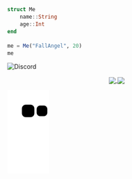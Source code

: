 ```jl
struct Me
    name::String
    age::Int
end

me = Me("FallAngel", 20)
me
```

![Discord](https://dcbadge.vercel.app/api/shield/335803503715024906)

<p align="center">
  <a href="https://github.com/FallAngel1337">
    <img align="center"
         src="https://github-readme-stats.vercel.app/api?username=FallAngel1337&show_icons=true&include_all_commits=true&count_private=true&theme=apprentice&hide_border=true&bg_color=0D1117" />
  </a>
    
  <a href="https://github.com/FallAngel1337">
    <img align="center"
         src="https://github-readme-stats.vercel.app/api/top-langs?username=FallAngel1337&show_icons=true&include_all_commits=true&count_private=true&theme=apprentice&hide_border=true&bg_color=0D1117&layout=compact"
    />
</p>

![Snake](https://raw.githubusercontent.com/FallAngel1337/FallAngel1337/output/github-contribution-grid-snake.svg)

